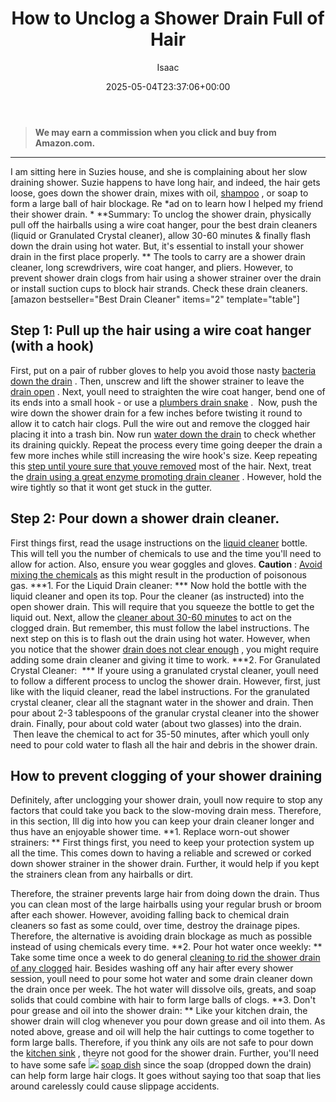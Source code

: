 ﻿---
author: Isaac
layout: post
title: How to Unclog a Shower Drain Full of Hair
date: '2025-05-04T23:37:06+00:00'
categories:
- Drains
- Guide
tags: []
slug: /how-to-unclog-a-shower-drain-full-of-hair/
lastmod: 2025-05-07T12:21:28+03:00
---
> **We may earn a commission when you click and buy from Amazon.com.**
>

---
I am sitting here in Suzies house, and she is complaining about her slow draining shower. Suzie happens to have long hair, and indeed, the hair gets loose, goes down the shower drain, mixes with oil,
[shampoo](https://pestpolicy.com/best-flea-shampoo-for-dogs/)
, or soap to form a large ball of hair blockage. Re
*ad on to learn how I helped my friend their shower drain. *
**Summary: To unclog the shower drain, physically pull off the hairballs using a wire coat hanger, pour the best drain cleaners (liquid or Granulated Crystal cleaner), allow 30-60 minutes & finally flash down the drain using hot water. But, it's essential to install your shower drain in the first place properly. **
The tools to carry are a shower drain cleaner, long screwdrivers, wire coat hanger, and pliers. However, to prevent shower drain clogs from hair using a shower strainer over the drain or install suction cups to block hair strands. Check these drain cleaners.
[amazon bestseller="Best Drain Cleaner" items="2" template="table"]
## Step 1: Pull up the hair using a wire coat hanger (with a hook)
First, put on a pair of rubber gloves to help you avoid those nasty
[bacteria down the drain](https://pestpolicy.com/bio-clean-drain-septic-bacteria-2-review/)
. Then, unscrew and lift the shower strainer to leave the
[drain open](https://pestpolicy.com/pure-lye-drain-opener-review/)
. Next, youll need to straighten the wire coat hanger, bend one of its ends into a small hook - or use a
[plumbers drain snake](https://pestpolicy.com/best-drain-snakes/)
.  Now, push the wire down the shower drain for a few inches before twisting it round to allow it to catch hair clogs.
Pull the wire out and remove the clogged hair placing it into a trash bin. Now run
[water down the drain](https://pestpolicy.com/how-to-unclog-a-bathtub-drain-with-standing-water/)
to check whether its draining quickly. Repeat the process every time going deeper the drain a few more inches while still increasing the wire hook's size.
Keep repeating this
[step until youre sure that youve removed](https://pestpolicy.com/borax-flea-killer/)
most of the hair. Next, treat the
[drain using a great enzyme promoting drain cleaner](https://pestpolicy.com/best-drain-cleaner//)
. However, hold the wire tightly so that it wont get stuck in the gutter.
## Step 2: Pour down a shower drain cleaner.
First things first, read the usage instructions on the
[liquid cleaner](https://pestpolicy.com/xionlab-safer-drain-opener-review/)
bottle. This will tell you the number of chemicals to use and the time you'll need to allow for action. Also, ensure you wear goggles and gloves.
**Caution**
:
[Avoid mixing the chemicals](https://pestpolicy.com/how-drain-cleaners-work/)
as this might result in the production of poisonous gas.
***1. For the Liquid Drain cleaner: ***
Now hold the bottle with the liquid cleaner and open its top. Pour the cleaner (as instructed) into the open shower drain. This will require that you squeeze the bottle to get the liquid out. Next, allow the
[cleaner about 30-60 minutes](https://pestpolicy.com/thrift-drain-cleaner-review/)
to act on the clogged drain. But remember, this must follow the label instructions.
The next step on this is to flash out the drain using hot water. However, when you notice that the shower
[drain does not clear enough](https://pestpolicy.com/is-drain-cleaner-an-acid-or-base/)
, you might require adding some drain cleaner and giving it time to work.
***2. For Granulated Crystal Cleaner:  ***
If youre using a granulated crystal cleaner, youll need to follow a different process to unclog the shower drain. However, first, just like with the liquid cleaner, read the label instructions.
For the granulated crystal cleaner, clear all the stagnant water in the shower and drain. Then pour about 2-3 tablespoons of the granular crystal cleaner into the shower drain.
Finally, pour about cold water (about two glasses) into the drain.  Then leave the chemical to act for 35-50 minutes, after which youll only need to pour cold water to flash all the hair and debris in the shower drain.
## How to prevent clogging of your shower draining
Definitely, after unclogging your shower drain, youll now require to stop any factors that could take you back to the slow-moving drain mess. Therefore, in this section, Ill dig into how you can keep your drain cleaner longer and thus have an enjoyable shower time.
**1. Replace worn-out shower strainers: **
First things first, you need to keep your protection system up all the time. This comes down to having a reliable and screwed or corked down shower strainer in the shower drain. Further, it would help if you kept the strainers clean from any hairballs or dirt.

Therefore, the strainer prevents large hair from doing down the drain. Thus you can clean most of the large hairballs using your regular brush or broom after each shower.
However, avoiding falling back to chemical drain cleaners so fast as some could, over time, destroy the drainage pipes. Therefore, the alternative is avoiding drain blockage as much as possible instead of using chemicals every time.
**2. Pour hot water once weekly: **
Take some time once a week to do general
[cleaning to rid the shower drain of any clogged](https://pestpolicy.com/dont-use-vinegar-and-baking-soda-to-clean-clogged-drains/)
hair. Besides washing off any hair after every shower session, youll need to pour some hot water and some drain cleaner down the drain once per week. The hot water will dissolve oils, greats, and soap solids that could combine with hair to form large balls of clogs.
**3. Don't pour grease and oil into the shower drain: **
Like your kitchen drain, the shower drain will clog whenever you pour down grease and oil into them. As noted above, grease and oil will help the hair cuttings to come together to form large balls. Therefore, if you think any oils are not safe to pour down the
[kitchen sink](https://pestpolicy.com/sink-not-draining-but-pipes-clear/)
, theyre not good for the shower drain.
Further, you'll need to have some safe
![](/assets/img/uploads/default-image.jpg)
[soap dish](https://www.amazon.com/dp/B0051T92C2/?tag=p-policy-20)
since the soap (dropped down the drain) can help form large hair clogs. It goes without saying too that soap that lies around carelessly could cause slippage accidents.